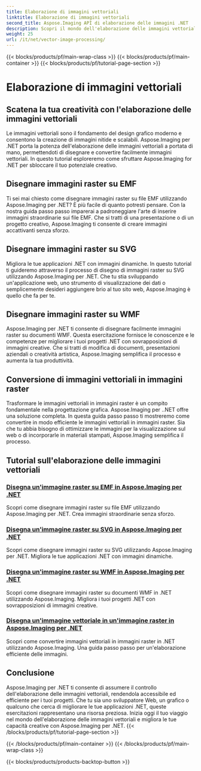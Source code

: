 ```yaml
---
title: Elaborazione di immagini vettoriali
linktitle: Elaborazione di immagini vettoriali
second_title: Aspose.Imaging API di elaborazione delle immagini .NET
description: Scopri il mondo dell'elaborazione delle immagini vettoriali con Aspose.Imaging per .NET. Impara a disegnare e convertire immagini vettoriali con facilità. Migliora i tuoi progetti .NET oggi stesso!
weight: 25
url: /it/net/vector-image-processing/
---
```


{{< blocks/products/pf/main-wrap-class >}}
{{< blocks/products/pf/main-container >}}
{{< blocks/products/pf/tutorial-page-section >}}

# Elaborazione di immagini vettoriali


## Scatena la tua creatività con l'elaborazione delle immagini vettoriali

Le immagini vettoriali sono il fondamento del design grafico moderno e consentono la creazione di immagini nitide e scalabili. Aspose.Imaging per .NET porta la potenza dell'elaborazione delle immagini vettoriali a portata di mano, permettendoti di disegnare e convertire facilmente immagini vettoriali. In questo tutorial esploreremo come sfruttare Aspose.Imaging for .NET per sbloccare il tuo potenziale creativo.

## Disegnare immagini raster su EMF

Ti sei mai chiesto come disegnare immagini raster su file EMF utilizzando Aspose.Imaging per .NET? È più facile di quanto potresti pensare. Con la nostra guida passo passo imparerai a padroneggiare l'arte di inserire immagini straordinarie sui file EMF. Che si tratti di una presentazione o di un progetto creativo, Aspose.Imaging ti consente di creare immagini accattivanti senza sforzo.

## Disegnare immagini raster su SVG

Migliora le tue applicazioni .NET con immagini dinamiche. In questo tutorial ti guideremo attraverso il processo di disegno di immagini raster su SVG utilizzando Aspose.Imaging per .NET. Che tu stia sviluppando un'applicazione web, uno strumento di visualizzazione dei dati o semplicemente desideri aggiungere brio al tuo sito web, Aspose.Imaging è quello che fa per te.

## Disegnare immagini raster su WMF

Aspose.Imaging per .NET ti consente di disegnare facilmente immagini raster su documenti WMF. Questa esercitazione fornisce le conoscenze e le competenze per migliorare i tuoi progetti .NET con sovrapposizioni di immagini creative. Che si tratti di modifica di documenti, presentazioni aziendali o creatività artistica, Aspose.Imaging semplifica il processo e aumenta la tua produttività.

## Conversione di immagini vettoriali in immagini raster

Trasformare le immagini vettoriali in immagini raster è un compito fondamentale nella progettazione grafica. Aspose.Imaging per ..NET offre una soluzione completa. In questa guida passo passo ti mostreremo come convertire in modo efficiente le immagini vettoriali in immagini raster. Sia che tu abbia bisogno di ottimizzare le immagini per la visualizzazione sul web o di incorporarle in materiali stampati, Aspose.Imaging semplifica il processo.

## Tutorial sull'elaborazione delle immagini vettoriali
### [Disegna un'immagine raster su EMF in Aspose.Imaging per .NET](./draw-raster-image-on-emf/)
Scopri come disegnare immagini raster su file EMF utilizzando Aspose.Imaging per .NET. Crea immagini straordinarie senza sforzo.
### [Disegna un'immagine raster su SVG in Aspose.Imaging per .NET](./draw-raster-image-on-svg/)
Scopri come disegnare immagini raster su SVG utilizzando Aspose.Imaging per .NET. Migliora le tue applicazioni .NET con immagini dinamiche.
### [Disegna un'immagine raster su WMF in Aspose.Imaging per .NET](./draw-raster-image-on-wmf/)
Scopri come disegnare immagini raster su documenti WMF in .NET utilizzando Aspose.Imaging. Migliora i tuoi progetti .NET con sovrapposizioni di immagini creative.
### [Disegna un'immagine vettoriale in un'immagine raster in Aspose.Imaging per .NET](./draw-vector-image-to-raster-image/)
Scopri come convertire immagini vettoriali in immagini raster in .NET utilizzando Aspose.Imaging. Una guida passo passo per un'elaborazione efficiente delle immagini.

## Conclusione

Aspose.Imaging per .NET ti consente di assumere il controllo dell'elaborazione delle immagini vettoriali, rendendola accessibile ed efficiente per i tuoi progetti. Che tu sia uno sviluppatore Web, un grafico o qualcuno che cerca di migliorare le tue applicazioni .NET, queste esercitazioni rappresentano una risorsa preziosa. Inizia oggi il tuo viaggio nel mondo dell'elaborazione delle immagini vettoriali e migliora le tue capacità creative con Aspose.Imaging per .NET.
{{< /blocks/products/pf/tutorial-page-section >}}

{{< /blocks/products/pf/main-container >}}
{{< /blocks/products/pf/main-wrap-class >}}

{{< blocks/products/products-backtop-button >}}
